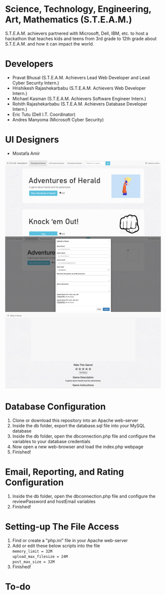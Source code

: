 # Science, Technology, Engineering, Art, Mathematics (S.T.E.A.M.)
S.T.E.A.M. achievers partnered with Microsoft, Dell, IBM, etc. to host a hackathon 
that teaches kids and teens from 3rd grade to 12th grade about 
S.T.E.A.M. and how it can impact the world.

# Developers
- Pravat Bhusal (S.T.E.A.M. Achievers Lead Web Developer and Lead Cyber Security Intern.)
- Hrishikesh Rajashekarbabu (S.T.E.A.M. Achievers Web Developer Intern.)
- Michael Kasman (S.T.E.A.M. Achievers Software Engineer Intern.)
- Rohith Rajashekarbabu (S.T.E.A.M. Achievers Database Developer Intern.)
- Eric Tutu (Dell I.T. Coordinator)
- Andres Manyoma (Microsoft Cyber Security)

# UI Designers
- Mostafa Amir

<img src="images/dashboard.jpg" />

<img src="images/upload.jpg" />

<img src="images/rating.jpg" />

# Database Configuration
1. Clone or download this repository into an Apache web-server
2. Inside the db folder, export the database.sql file into your MySQL database 
3. Inside the db folder, open the dbconnection.php file and configure the variables to your database credentials
4. Now open a new web-browser and load the index.php webpage
5. Finished!

# Email, Reporting, and Rating Configuration
1. Inside the db folder, open the dbconnection.php file and configure the reviewPassword and hostEmail variables
2. Finished!

# Setting-up The File Access
1. Find or create a "php.ini" file in your Apache web-server
2. Add or edit these below scripts into the file  
`memory_limit = 32M`  
`upload_max_filesize = 24M`  
`post_max_size = 32M`  
3. Finished!

# To-do
